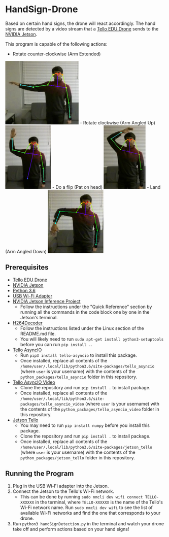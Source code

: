 # HandSign-Drone

Based on certain hand signs, the drone will react accordingly. The hand signs are detected by a video stream that a [Tello EDU Drone](https://www.ryzerobotics.com/tello-edu) sends to the [NVIDIA Jetson](https://developer.nvidia.com/embedded/jetson-nano-developer-kit).

This program is capable of the following actions:
- Rotate counter-clockwise (Arm Extended)
<img src="images/ArmExtended.png" alt="Arm Extended" style="height:200px;"/>
- Rotate clockwise (Arm Angled Up)
<img src="images/ArmAngleUp.png" alt="Arm Angled Up" style="height:200px;"/>
- Do a flip (Pat on head)
<img src="images/HeadPat.png" alt="Pat on Head" style="height:200px;"/>
- Land (Arm Angled Down)
<img src="images/ArmAngleDown.png" alt="Arm Angled Down" style="height:200px;"/>

## Prerequisites
- [Tello EDU Drone](https://www.ryzerobotics.com/tello-edu)
- [NVIDIA Jetson](https://developer.nvidia.com/embedded/jetson-nano-developer-kit)
- [Python 3.6](https://www.python.org/downloads/release/python-360/)
- [USB Wi-Fi Adapter](https://www.amazon.com/TP-Link-wireless-network-Adapter-SoftAP/dp/B008IFXQFU/ref=sr_1_3)
- [NVIDIA Jetson Inference Project](https://github.com/dusty-nv/jetson-inference/blob/master/docs/building-repo-2.md#quick-reference)
  - Follow the instructions under the "Quick Reference" section by running all the commands in the code block one by one in the Jetson's terminal.
- [H264Decoder](https://github.com/robagar/h264decoder?tab=readme-ov-file#linux)
  - Follow the instructions listed under the Linux section of the README.md file.
  - You will likely need to run `sudo apt-get install python3-setuptools` before you can run `pip install .`.
- [Tello AsyncIO](https://github.com/robagar/tello-asyncio)
  - Run `pip3 install tello-asyncio` to install this package.
  - Once installed, replace all contents of the `/home/user/.local/lib/python3.6/site-packages/tello_asyncio` (where `user` is your username) with the contents of the `python_packages/tello_asyncio` folder in this repository.
- [Tello AsyncIO Video](https://github.com/robagar/tello-asyncio-video)
  - Clone the repository and run `pip install .` to install package.
  - Once installed, replace all contents of the `/home/user/.local/lib/python3.6/site-packages/tello_asyncio_video` (where `user` is your username) with the contents of the `python_packages/tello_asyncio_video` folder in this repository.
- [Jetson Tello](https://github.com/robagar/jetson-tello)
  - You may need to run `pip install numpy` before you install this package.
  - Clone the repository and run `pip install .` to install package.
  - Once installed, replace all contents of the `/home/user/.local/lib/python3.6/site-packages/jetson_tello` (where `user` is your username) with the contents of the `python_packages/jetson_tello` folder in this repository.

## Running the Program
1. Plug in the USB Wi-Fi adapter into the Jetson.
2. Connect the Jetson to the Tello's Wi-Fi network.
   - This can be done by running `sudo nmcli dev wifi connect TELLO-XXXXXX` in the terminal, where `TELLO-XXXXXX` is the name of the Tello's Wi-Fi network name. Run `sudo nmcli dev wifi` to see the list of available Wi-Fi networks and find the one that corresponds to your drone.
3. Run `python3 handSignDetection.py` in the terminal and watch your drone take off and perform actions based on your hand signs!